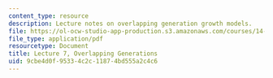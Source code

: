 ```yaml
---
content_type: resource
description: Lecture notes on overlapping generation growth models.
file: https://ol-ocw-studio-app-production.s3.amazonaws.com/courses/14-452-economic-growth-fall-2016/9cbe4d0f95334c2c11874bd555a2c4c6_MIT14_452F16_Lec7.pdf
file_type: application/pdf
resourcetype: Document
title: Lecture 7, Overlapping Generations
uid: 9cbe4d0f-9533-4c2c-1187-4bd555a2c4c6
---
```

